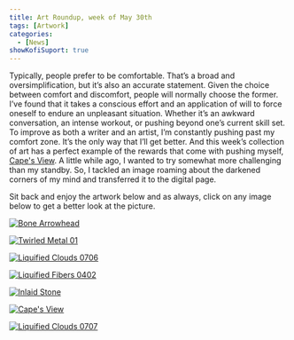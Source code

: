 ```yaml
---
title: Art Roundup, week of May 30th
tags: [Artwork]
categories:
  - [News]
showKofiSuport: true
---
```

Typically, people prefer to be comfortable. That’s a broad and oversimplification, but it’s also an accurate statement. Given the choice between comfort and discomfort, people will normally choose the former. I’ve found that it takes a conscious effort and an application of will to force oneself to endure an unpleasant situation. Whether it’s an awkward conversation, an intense workout, or pushing beyond one’s current skill set. To improve as both a writer and an artist, I’m constantly pushing past my comfort zone. It’s the only way that I’ll get better. And this week’s collection of art has a perfect example of the rewards that come with pushing myself, [Cape's View](https://www.deviantart.com/stevenmeehan/art/Cape-s-View-881060253).<!-- more --> A little while ago, I wanted to try somewhat more challenging than my standby. So, I tackled an image roaming about the darkened corners of my mind and transferred it to the digital page.

Sit back and enjoy the artwork below and as always, click on any image below to get a better look at the picture.


<div class="center">

[![Bone Arrowhead](https://images-wixmp-ed30a86b8c4ca887773594c2.wixmp.com/f/f99a6bf8-c5b7-48b6-ad1d-bbd9283918e7/dekk5v7-1b68266f-96c6-4da9-ab7b-d0c7dce928c1.png/v1/fill/w_1600,h_1134,q_80,strp/bone_arrowhead_by_stevenmeehan_dekk5v7-fullview.jpg?token=eyJ0eXAiOiJKV1QiLCJhbGciOiJIUzI1NiJ9.eyJzdWIiOiJ1cm46YXBwOjdlMGQxODg5ODIyNjQzNzNhNWYwZDQxNWVhMGQyNmUwIiwiaXNzIjoidXJuOmFwcDo3ZTBkMTg4OTgyMjY0MzczYTVmMGQ0MTVlYTBkMjZlMCIsIm9iaiI6W1t7ImhlaWdodCI6Ijw9MTEzNCIsInBhdGgiOiJcL2ZcL2Y5OWE2YmY4LWM1YjctNDhiNi1hZDFkLWJiZDkyODM5MThlN1wvZGVrazV2Ny0xYjY4MjY2Zi05NmM2LTRkYTktYWI3Yi1kMGM3ZGNlOTI4YzEucG5nIiwid2lkdGgiOiI8PTE2MDAifV1dLCJhdWQiOlsidXJuOnNlcnZpY2U6aW1hZ2Uub3BlcmF0aW9ucyJdfQ.eH3tnF4z1UvzPf955mKPpxRU3xgkOFR22KI5gEQgyjY "Bone Arrowhead")](https://www.deviantart.com/stevenmeehan/art/Bone-Arrowhead-881059507)

</div>

<div class="center">

[![Twirled Metal 01](https://images-wixmp-ed30a86b8c4ca887773594c2.wixmp.com/f/f99a6bf8-c5b7-48b6-ad1d-bbd9283918e7/dekk60p-50655e4f-a3cc-4002-bb0e-80d4bba5cb7a.png/v1/fill/w_1600,h_1134,q_80,strp/twirled_metal_01_by_stevenmeehan_dekk60p-fullview.jpg?token=eyJ0eXAiOiJKV1QiLCJhbGciOiJIUzI1NiJ9.eyJzdWIiOiJ1cm46YXBwOjdlMGQxODg5ODIyNjQzNzNhNWYwZDQxNWVhMGQyNmUwIiwiaXNzIjoidXJuOmFwcDo3ZTBkMTg4OTgyMjY0MzczYTVmMGQ0MTVlYTBkMjZlMCIsIm9iaiI6W1t7ImhlaWdodCI6Ijw9MTEzNCIsInBhdGgiOiJcL2ZcL2Y5OWE2YmY4LWM1YjctNDhiNi1hZDFkLWJiZDkyODM5MThlN1wvZGVrazYwcC01MDY1NWU0Zi1hM2NjLTQwMDItYmIwZS04MGQ0YmJhNWNiN2EucG5nIiwid2lkdGgiOiI8PTE2MDAifV1dLCJhdWQiOlsidXJuOnNlcnZpY2U6aW1hZ2Uub3BlcmF0aW9ucyJdfQ.FvFVex-gAajQlYBnIuMAXejEpfn8XKI8PASksCf4htU "Twirled Metal 01")](https://www.deviantart.com/stevenmeehan/art/Twirled-Metal-01-881059705)

</div>

<div class="center">

[![Liquified Clouds 0706](https://images-wixmp-ed30a86b8c4ca887773594c2.wixmp.com/f/f99a6bf8-c5b7-48b6-ad1d-bbd9283918e7/dekk65k-d95ed2fc-f198-4ae1-b34d-edae3e05aba4.png/v1/fill/w_1600,h_1134,q_80,strp/liquified_clouds_0706_by_stevenmeehan_dekk65k-fullview.jpg?token=eyJ0eXAiOiJKV1QiLCJhbGciOiJIUzI1NiJ9.eyJzdWIiOiJ1cm46YXBwOjdlMGQxODg5ODIyNjQzNzNhNWYwZDQxNWVhMGQyNmUwIiwiaXNzIjoidXJuOmFwcDo3ZTBkMTg4OTgyMjY0MzczYTVmMGQ0MTVlYTBkMjZlMCIsIm9iaiI6W1t7ImhlaWdodCI6Ijw9MTEzNCIsInBhdGgiOiJcL2ZcL2Y5OWE2YmY4LWM1YjctNDhiNi1hZDFkLWJiZDkyODM5MThlN1wvZGVrazY1ay1kOTVlZDJmYy1mMTk4LTRhZTEtYjM0ZC1lZGFlM2UwNWFiYTQucG5nIiwid2lkdGgiOiI8PTE2MDAifV1dLCJhdWQiOlsidXJuOnNlcnZpY2U6aW1hZ2Uub3BlcmF0aW9ucyJdfQ.romKBo0Ye348k2v8R3zFgaC_wmFOmSGwSTPbAwVBxtg "Liquified Clouds 0706")](https://www.deviantart.com/stevenmeehan/art/Liquified-Clouds-0706-881059880)

</div>

<div class="center">

[![Liquified Fibers 0402](https://images-wixmp-ed30a86b8c4ca887773594c2.wixmp.com/f/f99a6bf8-c5b7-48b6-ad1d-bbd9283918e7/dekk67t-913c426c-d5b0-4d85-a1fe-61c4d62e7473.png/v1/fill/w_1600,h_1134,q_80,strp/liquified_fibers_0402_by_stevenmeehan_dekk67t-fullview.jpg?token=eyJ0eXAiOiJKV1QiLCJhbGciOiJIUzI1NiJ9.eyJzdWIiOiJ1cm46YXBwOjdlMGQxODg5ODIyNjQzNzNhNWYwZDQxNWVhMGQyNmUwIiwiaXNzIjoidXJuOmFwcDo3ZTBkMTg4OTgyMjY0MzczYTVmMGQ0MTVlYTBkMjZlMCIsIm9iaiI6W1t7ImhlaWdodCI6Ijw9MTEzNCIsInBhdGgiOiJcL2ZcL2Y5OWE2YmY4LWM1YjctNDhiNi1hZDFkLWJiZDkyODM5MThlN1wvZGVrazY3dC05MTNjNDI2Yy1kNWIwLTRkODUtYTFmZS02MWM0ZDYyZTc0NzMucG5nIiwid2lkdGgiOiI8PTE2MDAifV1dLCJhdWQiOlsidXJuOnNlcnZpY2U6aW1hZ2Uub3BlcmF0aW9ucyJdfQ.ZkSEcLfd5g_obLjBlLarltyOnFHB_VKzFTYjWkL0coA "Liquified Fibers 0402")](https://www.deviantart.com/stevenmeehan/art/Liquified-Fibers-0402-881059961)

</div>

<div class="center">

[![Inlaid Stone](https://images-wixmp-ed30a86b8c4ca887773594c2.wixmp.com/f/f99a6bf8-c5b7-48b6-ad1d-bbd9283918e7/dekk6ak-88f69057-ce6b-4953-bec5-bb7f342d7343.png/v1/fill/w_1600,h_1134,q_80,strp/inlaid_stone_by_stevenmeehan_dekk6ak-fullview.jpg?token=eyJ0eXAiOiJKV1QiLCJhbGciOiJIUzI1NiJ9.eyJzdWIiOiJ1cm46YXBwOjdlMGQxODg5ODIyNjQzNzNhNWYwZDQxNWVhMGQyNmUwIiwiaXNzIjoidXJuOmFwcDo3ZTBkMTg4OTgyMjY0MzczYTVmMGQ0MTVlYTBkMjZlMCIsIm9iaiI6W1t7ImhlaWdodCI6Ijw9MTEzNCIsInBhdGgiOiJcL2ZcL2Y5OWE2YmY4LWM1YjctNDhiNi1hZDFkLWJiZDkyODM5MThlN1wvZGVrazZhay04OGY2OTA1Ny1jZTZiLTQ5NTMtYmVjNS1iYjdmMzQyZDczNDMucG5nIiwid2lkdGgiOiI8PTE2MDAifV1dLCJhdWQiOlsidXJuOnNlcnZpY2U6aW1hZ2Uub3BlcmF0aW9ucyJdfQ.oO-C_ZDbbLBxs5aAqESVn_iKCclrjewydeU5UQDeszk "Inlaid Stone")](https://www.deviantart.com/stevenmeehan/art/Inlaid-Stone-881060060)

</div>

<div class="center">

[![Cape's View](https://images-wixmp-ed30a86b8c4ca887773594c2.wixmp.com/f/f99a6bf8-c5b7-48b6-ad1d-bbd9283918e7/dekk6fx-6f97659e-cf65-4c8b-92d1-fa2aa5622315.png/v1/fill/w_1600,h_1134,q_80,strp/cape_s_view_by_stevenmeehan_dekk6fx-fullview.jpg?token=eyJ0eXAiOiJKV1QiLCJhbGciOiJIUzI1NiJ9.eyJzdWIiOiJ1cm46YXBwOjdlMGQxODg5ODIyNjQzNzNhNWYwZDQxNWVhMGQyNmUwIiwiaXNzIjoidXJuOmFwcDo3ZTBkMTg4OTgyMjY0MzczYTVmMGQ0MTVlYTBkMjZlMCIsIm9iaiI6W1t7ImhlaWdodCI6Ijw9MTEzNCIsInBhdGgiOiJcL2ZcL2Y5OWE2YmY4LWM1YjctNDhiNi1hZDFkLWJiZDkyODM5MThlN1wvZGVrazZmeC02Zjk3NjU5ZS1jZjY1LTRjOGItOTJkMS1mYTJhYTU2MjIzMTUucG5nIiwid2lkdGgiOiI8PTE2MDAifV1dLCJhdWQiOlsidXJuOnNlcnZpY2U6aW1hZ2Uub3BlcmF0aW9ucyJdfQ.oSabJUHL0dTyhEkMqaXX0eDinUTBWsaebkWFlvkzhbw "Cape's View")](https://www.deviantart.com/stevenmeehan/art/Cape-s-View-881060253)

</div>

<div class="center">

[![Liquified Clouds 0707](https://images-wixmp-ed30a86b8c4ca887773594c2.wixmp.com/f/f99a6bf8-c5b7-48b6-ad1d-bbd9283918e7/dekk6lq-dca97dd0-ba29-48a7-8f94-a2b687d27632.png/v1/fill/w_1600,h_1134,q_80,strp/liquified_clouds_0707_by_stevenmeehan_dekk6lq-fullview.jpg?token=eyJ0eXAiOiJKV1QiLCJhbGciOiJIUzI1NiJ9.eyJzdWIiOiJ1cm46YXBwOjdlMGQxODg5ODIyNjQzNzNhNWYwZDQxNWVhMGQyNmUwIiwiaXNzIjoidXJuOmFwcDo3ZTBkMTg4OTgyMjY0MzczYTVmMGQ0MTVlYTBkMjZlMCIsIm9iaiI6W1t7ImhlaWdodCI6Ijw9MTEzNCIsInBhdGgiOiJcL2ZcL2Y5OWE2YmY4LWM1YjctNDhiNi1hZDFkLWJiZDkyODM5MThlN1wvZGVrazZscS1kY2E5N2RkMC1iYTI5LTQ4YTctOGY5NC1hMmI2ODdkMjc2MzIucG5nIiwid2lkdGgiOiI8PTE2MDAifV1dLCJhdWQiOlsidXJuOnNlcnZpY2U6aW1hZ2Uub3BlcmF0aW9ucyJdfQ.tJUNwWhsvoJWnBAV4WIcbVw_CyAr2mySn2HqLQGQX7g "Liquified Clouds 0707")](https://www.deviantart.com/stevenmeehan/art/Liquified-Clouds-0707-881060462)

</div>